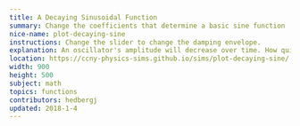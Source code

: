 ```yaml
---
title: A Decaying Sinusoidal Function
summary: Change the coefficients that determine a basic sine function
nice-name: plot-decaying-sine
instructions: Change the slider to change the damping envelope.
explanation: An oscillator's amplitude will decrease over time. How quickly depends on the damping.
location: https://ccny-physics-sims.github.io/sims/plot-decaying-sine/
width: 900
height: 500
subject: math
topics: functions
contributors: hedbergj
updated: 2018-1-4
---
```

